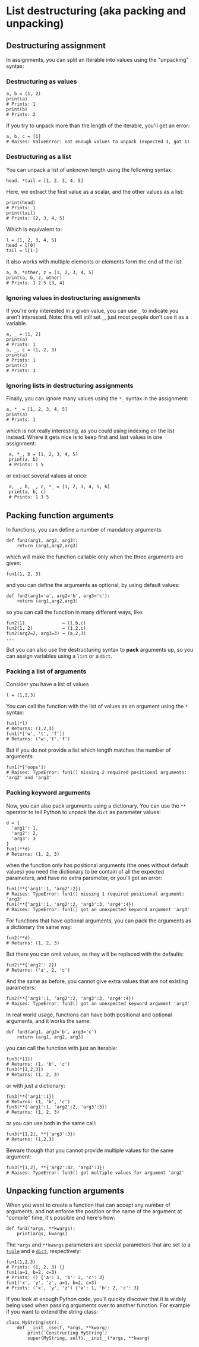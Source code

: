 # List destructuring (aka packing and unpacking)



## Destructuring assignment


In assignments, you can split an Iterable into values using the &quot;unpacking&quot; syntax:

### Destructuring as values

```
a, b = (1, 2)
print(a)
# Prints: 1
print(b)
# Prints: 2

```

If you try to unpack more than the length of the iterable, you'll get an error:

```
a, b, c = [1]
# Raises: ValueError: not enough values to unpack (expected 3, got 1)

```

### Destructuring as a list

You can unpack a list of unknown length using the following syntax:

```
head, *tail = [1, 2, 3, 4, 5]

```

Here, we extract the first value as a scalar, and the other values as a list:

```
print(head)
# Prints: 1
print(tail)
# Prints: [2, 3, 4, 5]

```

Which is equivalent to:

```
l = [1, 2, 3, 4, 5]
head = l[0]
tail = l[1:]

```

It also works with multiple elements or elements form the end of the list:

```
a, b, *other, z = [1, 2, 3, 4, 5]
print(a, b, z, other)
# Prints: 1 2 5 [3, 4]

```

### Ignoring values in destructuring assignments

If you're only interested in a given value, you can use `_` to indicate you aren’t interested. Note: this will still set `_`, just most people don’t use it as a variable.

```
a, _ = [1, 2]
print(a)
# Prints: 1
a, _, c = (1, 2, 3)
print(a)
# Prints: 1
print(c)
# Prints: 3

```

### Ignoring lists in destructuring assignments

Finally, you can ignore many values using the `*_` syntax in the assignment:

```
a, *_ = [1, 2, 3, 4, 5]
print(a)
# Prints: 1

```

which is not really interesting, as you could using indexing on the list instead. Where it gets nice is to keep first and last values in one assignment:

```
 a, *_, b = [1, 2, 3, 4, 5]
 print(a, b)
 # Prints: 1 5

```

or extract several values at once:

```
 a, _, b, _, c, *_ = [1, 2, 3, 4, 5, 6]
 print(a, b, c)
 # Prints: 1 3 5

```



## Packing function arguments


In functions, you can define a number of mandatory arguments:

```
def fun1(arg1, arg2, arg3): 
    return (arg1,arg2,arg3)

```

which will make the function callable only when the three arguments are given:

```
fun1(1, 2, 3)

```

and you can define the arguments as optional, by using default values:

```
def fun2(arg1='a', arg2='b', arg3='c'):
    return (arg1,arg2,arg3)

```

so you can call the function in many different ways, like:

```
fun2(1)              → (1,b,c)
fun2(1, 2)           → (1,2,c)
fun2(arg2=2, arg3=3) → (a,2,3)
...

```

But you can also use the destructuring syntax to **pack** arguments up, so you can assign variables using a `list` or a `dict`.

### Packing a list of arguments

Consider you have a list of values

```
l = [1,2,3]

```

You can call the function with the list of values as an argument using the `*` syntax:

```
fun1(*l)
# Returns: (1,2,3)
fun1(*['w', 't', 'f'])
# Returns: ('w','t','f')

```

But if you do not provide a list which length matches the number of arguments:

```
fun1(*['oops'])
# Raises: TypeError: fun1() missing 2 required positional arguments: 'arg2' and 'arg3'

```

### Packing keyword arguments

Now, you can also pack arguments using a dictionary. You can use the `**` operator to tell Python to unpack the `dict` as parameter values:

```
d = {
  'arg1': 1,
  'arg2': 2,
  'arg3': 3
}
fun1(**d)
# Returns: (1, 2, 3)

```

when the function only has positional arguments (the ones without default values) you need the dictionary to be contain of all the expected parameters, and have no extra parameter, or you'll get an error:

```
fun1(**{'arg1':1, 'arg2':2})
# Raises: TypeError: fun1() missing 1 required positional argument: 'arg3'
fun1(**{'arg1':1, 'arg2':2, 'arg3':3, 'arg4':4})
# Raises: TypeError: fun1() got an unexpected keyword argument 'arg4'

```

For functions that have optional arguments, you can pack the arguments as a dictionary the same way:

```
fun2(**d)
# Returns: (1, 2, 3)

```

But there you can omit values, as they will be replaced with the defaults:

```
fun2(**{'arg2': 2})
# Returns: ('a', 2, 'c')

```

And the same as before, you cannot give extra values that are not existing parameters:

```
fun2(**{'arg1':1, 'arg2':2, 'arg3':3, 'arg4':4})
# Raises: TypeError: fun2() got an unexpected keyword argument 'arg4'

```

In real world usage, functions can have both positional and optional arguments, and it works the same:

```
def fun3(arg1, arg2='b', arg3='c')
    return (arg1, arg2, arg3)

```

you can call the function with just an iterable:

```
fun3(*[1])
# Returns: (1, 'b', 'c')
fun3(*[1,2,3])
# Returns: (1, 2, 3)

```

or with just a dictionary:

```
fun3(**{'arg1':1})
# Returns: (1, 'b', 'c')
fun3(**{'arg1':1, 'arg2':2, 'arg3':3})
# Returns: (1, 2, 3)

```

or you can use both in the same call:

```
fun3(*[1,2], **{'arg3':3})
# Returns: (1,2,3)

```

Beware though that you cannot provide multiple values for the same argument:

```
fun3(*[1,2], **{'arg2':42, 'arg3':3})
# Raises: TypeError: fun3() got multiple values for argument 'arg2'

```



## Unpacking function arguments


When you want to create a function that can accept any number of arguments, and not enforce the position or the name of the argument at &quot;compile&quot; time, it's possible and here's how:

```
def fun1(*args, **kwargs):
    print(args, kwargs)

```

The `*args` and `**kwargs` parameters are special parameters that are set to a [`tuple`](http://stackoverflow.com/documentation/python/927/tuple#t=201608011622176668638) and a [`dict`](http://stackoverflow.com/documentation/python/396/dictionary#t=201608011622571856793), respectively:

```
fun1(1,2,3)
# Prints: (1, 2, 3) {}
fun1(a=1, b=2, c=3)
# Prints: () {'a': 1, 'b': 2, 'c': 3}
fun1('x', 'y', 'z', a=1, b=2, c=3)
# Prints: ('x', 'y', 'z') {'a': 1, 'b': 2, 'c': 3}

```

If you look at enough Python code, you'll quickly discover that it is widely being used when passing arguments over to another function. For example if you want to extend the string class:

```
class MyString(str):
    def __init__(self, *args, **kwarg):
        print('Constructing MyString')
        super(MyString, self).__init__(*args, **kwarg)

```

